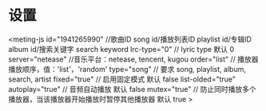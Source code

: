 <h1>设置</h1>
<script type="text/javascript">
    $.backstretch([
    '壁纸链接 01',
    '壁纸链接 02'
    ], {
        fade: 1000, //动画时长
        duration: 2000 //切换延时
        });
</script>

<!--网易云音乐-->
<meting-js
        id="1941265990"  //歌曲ID song id/播放列表ID playlist id/专辑ID album id/搜索关键字 search keyword
        lrc-type="0" // lyric type 默认 0
        server="netease" //音乐平台：netease, tencent, kugou
        order="list" // 播放器播放顺序，值：'list'，'random'
        type="song"  // 要求 song, playlist, album, search, artist
        fixed="true" // 启用固定模式 默认 false
        list-olded="true" 
        autoplay="true" // 音频自动播放 默认 false
        mutex="true" // 防止同时播放多个播放器，当该播放器开始播放时暂停其他播放器 默认 true
        >
</meting-js>
